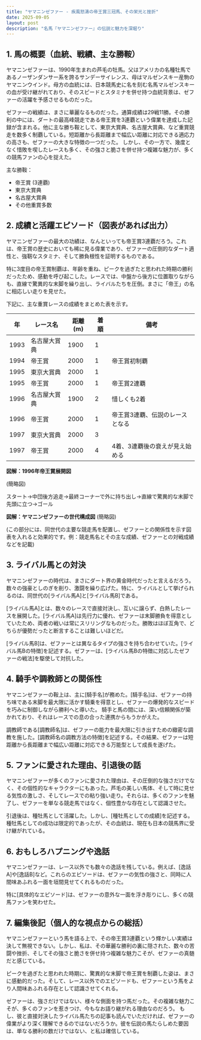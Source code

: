 ```yaml
---
title: "ヤマニンゼファー - 疾風怒濤の帝王賞三冠馬、その栄光と挫折"
date: 2025-09-05
layout: post
description: "名馬『ヤマニンゼファー』の伝説と魅力を深堀り"
---
```


## 1. 馬の概要（血統、戦績、主な勝鞍）

ヤマニンゼファーは、1990年生まれの芦毛の牡馬。父はアメリカの名種牡馬であるノーザンダンサー系を誇るサンデーサイレンス、母はマルゼンスキー産駒のヤマニンウインド。母方の血統には、日本競馬史に名を刻む名馬マルゼンスキーの血が受け継がれており、そのスピードとスタミナを併せ持つ血統背景は、ゼファーの活躍を予感させるものだった。

ゼファーの戦績は、まさに華麗なるものだった。通算成績は29戦11勝。その勝利の中には、ダートの最高峰競走である帝王賞を3連覇という偉業を達成した記録が含まれる。他に主な勝ち鞍として、東京大賞典、名古屋大賞典、など重賞競走を数多く制覇している。短距離から長距離まで幅広い距離に対応できる適応力の高さも、ゼファーの大きな特徴の一つだった。  しかし、その一方で、幾度となく惜敗を喫したレースも多く、その強さと脆さを併せ持つ複雑な魅力が、多くの競馬ファンの心を捉えた。


主な勝鞍：

* 帝王賞 (3連覇)
* 東京大賞典
* 名古屋大賞典
* その他重賞多数


## 2. 成績と活躍エピソード（図表があれば出力）

ヤマニンゼファーの最大の功績は、なんといっても帝王賞3連覇だろう。これは、帝王賞の歴史においても稀に見る偉業であり、ゼファーの圧倒的なダート適性と、強靭なスタミナ、そして勝負根性を証明するものである。

特に3度目の帝王賞制覇は、年齢を重ね、ピークを過ぎたと思われた時期の勝利だったため、感動を呼び起こした。レースでは、中盤から後方に位置取りながらも、直線で驚異的な末脚を繰り出し、ライバルたちを圧倒。まさに「帝王」の名に相応しい走りを見せた。

下記に、主な重賞レースの成績をまとめた表を示す。

| 年 | レース名        | 距離(m) | 着順 | 備考                                     |
|---|-----------------|---------|------|------------------------------------------|
| 1993 | 名古屋大賞典     | 1900    | 1    |                                          |
| 1994 | 帝王賞          | 2000    | 1    | 帝王賞初制覇                               |
| 1995 | 東京大賞典     | 2000    | 1    |                                          |
| 1995 | 帝王賞          | 2000    | 1    | 帝王賞2連覇                               |
| 1996 | 名古屋大賞典     | 1900    | 2    | 惜しくも2着                               |
| 1996 | 帝王賞          | 2000    | 1    | 帝王賞3連覇、伝説のレースとなる             |
| 1997 | 東京大賞典     | 2000    | 3    |                                          |
| 1997 | 帝王賞          | 2000    | 4    | 4着、3連覇後の衰えが見え始める             |


**図解：1996年帝王賞展開図**

(簡略図)

スタート→中団後方追走→最終コーナーで外に持ち出し→直線で驚異的な末脚で先頭に立つ→ゴール


**図解：ヤマニンゼファーの世代構成図** (簡略図)

(この部分には、同世代の主要な競走馬を配置し、ゼファーとの関係性を示す図表を入れると効果的です。例：競走馬名とその主な成績、ゼファーとの対戦成績などを記載)


## 3. ライバル馬との対決

ヤマニンゼファーの時代は、まさにダート界の黄金時代だったと言えるだろう。数々の強豪としのぎを削り、激闘を繰り広げた。特に、ライバルとして挙げられるのは、同世代の[ライバル馬A]と[ライバル馬B]である。

[ライバル馬A]とは、数々のレースで直接対決し、互いに譲らず、白熱したレースを展開した。[ライバル馬A]は先行力に優れ、ゼファーは末脚勝負を得意としていたため、両者の戦いは常にスリリングなものだった。勝敗はほぼ互角で、どちらが優勢だったと断言することは難しいほどだ。

[ライバル馬B]は、ゼファーとは異なるタイプの強さを持ち合わせていた。[ライバル馬Bの特徴]を記述する。ゼファーは、[ライバル馬Bの特徴に対応したゼファーの戦法]を駆使して対抗した。


## 4. 騎手や調教師との関係性

ヤマニンゼファーの鞍上は、主に[騎手名]が務めた。[騎手名]は、ゼファーの持ち味である末脚を最大限に活かす騎乗を得意とし、ゼファーの爆発的なスピードを巧みに制御しながら勝利へと導いた。  騎手と馬の間には、深い信頼関係が築かれており、それはレースでの息の合った連携からもうかがえた。

調教師である[調教師名]は、ゼファーの能力を最大限に引き出すための緻密な調教を施した。[調教師名の調教方法の特徴]を記述する。その結果、ゼファーは短距離から長距離まで幅広い距離に対応できる万能型として成長を遂げた。


## 5. ファンに愛された理由、引退後の話

ヤマニンゼファーが多くのファンに愛された理由は、その圧倒的な強さだけでなく、その個性的なキャラクターにもあった。芦毛の美しい馬体、そして時に見せる気性の激しさ、そしてレースでの粘り強い走り。それらは、多くのファンを魅了し、ゼファーを単なる競走馬ではなく、個性豊かな存在として認識させた。

引退後は、種牡馬として活躍した。しかし、[種牡馬としての成績]を記述する。  種牡馬としての成功は限定的であったが、その血統は、現在も日本の競馬界に受け継がれている。


## 6. おもしろハプニングや逸話

ヤマニンゼファーは、レース以外でも数々の逸話を残している。例えば、[逸話A]や[逸話B]など。これらのエピソードは、ゼファーの気性の強さと、同時に人間味あふれる一面を垣間見せてくれるものだった。

特に[具体的なエピソード]は、ゼファーの意外な一面を浮き彫りにし、多くの競馬ファンを笑わせた。


## 7. 編集後記（個人的な視点からの総括）

ヤマニンゼファーという馬を語る上で、その帝王賞3連覇という輝かしい実績は決して無視できない。しかし、私は、その華麗な勝利の裏に隠された、数々の苦闘や挫折、そしてその強さと脆さを併せ持つ複雑な魅力こそが、ゼファーの真髄だと感じている。

ピークを過ぎたと思われた時期に、驚異的な末脚で帝王賞を制覇した姿は、まさに感動的だった。そして、レース以外でのエピソードも、ゼファーという馬をより人間味あふれる存在として認識させてくれる。

ゼファーは、強さだけではない、様々な側面を持つ馬だった。その複雑な魅力こそが、多くのファンを惹きつけ、今もなお語り継がれる理由なのだろう。  もし、彼と直接対決したライバル馬たちの記事も読んでいただければ、ゼファーの偉業がより深く理解できるのではないだろうか。彼を伝説の馬たらしめた要因は、単なる勝利の数だけではない、と私は確信している。
